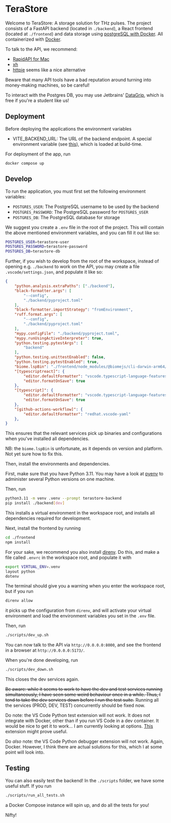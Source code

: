 # TeraStore

Welcome to TeraStore: A storage solution for THz pulses. The project consists of a FastAPI backend (located in `./backend`), a React frontend (located at `./frontend`) and data storage using [postgreSQL with Docker](https://geshan.com.np/blog/2021/12/docker-postgres/). All containerized with [Docker](https://www.docker.com/).

To talk to the API, we recommend:

* [RapidAPI for Mac](https://paw.cloud)
* [xh](https://github.com/ducaale/xh)
* [httpie](https://httpie.io) seems like a nice alternative

Beware that many API tools have a bad reputation around turning into money-making machines, so be careful!

To interact with the Postgres DB, you may use Jetbrains' [DataGrip](https://www.jetbrains.com/datagrip/), which is free if you're a student like us!

## Deployment
Before deploying the applications the environment variables
* VITE_BACKEND_URL: The URL of the backend endpoint. A special environment variable (see [this](https://vitejs.dev/guide/env-and-mode.html)), which is loaded at build-time.

For deployment of the app, run

`docker compose up`

## Develop

To run the application, you must first set the following environment variables:
* `POSTGRES_USER`: The PostgreSQL username to be used by the backend
* `POSTGRES_PASSWORD`: The PostgreSQL password for `POSTGRES_USER`
* `POSTGRES_DB`: The PostgreSQL database for storage

We suggest you create a `.env` file in the root of the project.
This will contain the above mentioned environment variables, and you can fill it out like so:

```bash
POSTGRES_USER=terastore-user
POSTGRES_PASSWORD=terastore-password
POSTGRES_DB=terastore-db
```

Further, if you wish to develop from the root of the workspace, instead of opening e.g. `./backend` to work on the API,
you may create a file `.vscode/settings.json`, and populate it like so:

```json
{
    "python.analysis.extraPaths": ["./backend"],
    "black-formatter.args": [
        "--config",
        "./backend/pyproject.toml"
    ],
    "black-formatter.importStrategy": "fromEnvironment",
    "ruff.format.args": [
        "--config",
        "./backend/pyproject.toml"
    ],
    "mypy.configFile": "./backend/pyproject.toml",
    "mypy.runUsingActiveInterpreter": true,
    "python.testing.pytestArgs": [
        "backend"
    ],
    "python.testing.unittestEnabled": false,
    "python.testing.pytestEnabled": true,
    "biome.lspBin": "./frontend/node_modules/@biomejs/cli-darwin-arm64/biome",
    "[typescriptreact]": {
        "editor.defaultFormatter": "vscode.typescript-language-features",
        "editor.formatOnSave": true
    },
    "[typescript]": {
        "editor.defaultFormatter": "vscode.typescript-language-features",
        "editor.formatOnSave": true
    },
    "[github-actions-workflow]": {
        "editor.defaultFormatter": "redhat.vscode-yaml"
    },
}
```

This ensures that the relevant services pick up binaries and configurations when you've installed all dependencies.

NB: the `biome.lspBin` is unfortunate, as it depends on version and platform. Not yet sure how to fix this.

Then, install the environments and dependencies.

First, make sure that you have Python 3.11.
You may have a look at [pyenv](https://github.com/pyenv/pyenv) to administer several Python versions on one machine.

Then, run
```bash
python3.11 -m venv .venv --prompt terastore-backend
pip install ./backend[dev]
```

This installs a virtual environment in the workspace root, and installs all dependencies required for development.

Next, install the frontend by running
```bash
cd ./frontend
npm install
```

For your sake, we recommend you also install [direnv](https://direnv.net).
Do this, and make a file called `.envrc` in the workspace root, and populate it with
```bash
export VIRTUAL_ENV=.venv
layout python
dotenv
```

The terminal should give you a warning when you enter the workspace root, but if you run
```bash
direnv allow
```
it picks up the configuration from `direnv`, and will activate your virtual environment and load the environment variables you set in the `.env` file.

Then, run
```bash
./scripts/dev_up.sh
```

You can now talk to the API via `http://0.0.0.0:8000`, and see the frontend in a browser at `http://0.0.0.0:5173/`.

When you're done developing, run
```bash
./scripts/dev_down.sh
```
This closes the dev services again.

~~Be aware: while it seems to work to have the dev and test services running simultaneously, I have seen some weird behaviour once in a while.
Thus, I tend to take the dev services down before I run the test suite.~~
Running all the services (PROD, DEV, TEST) concurrently should be fixed now.

Do note: the VS Code Python test extension will not work.
It does not integrate with Docker, other than if you run VS Code in a dev container.
It would be nice to get it to work... I am currently looking at options.
[This](https://github.com/kondratyev-nv/vscode-python-test-adapter) extension might prove useful.

Do _also_ note: the VS Code Python debugger extension will not work.
Again, Docker.
However, I think there are actual solutions for this, which I at some point will look into.

## Testing

You can also easily test the backend!
In the `./scripts` folder, we have some useful stuff.
If you run
```bash
./scripts/run_all_tests.sh
```
a Docker Compose instance will spin up, and do all the tests for you!

Nifty!